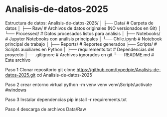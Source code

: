 # Analisis-de-datos-2025
Estructura de datos:
Analisis-de-datos-2025/
│
├── Data/                # Carpeta de datos
│   ├── Raw/             # Archivos de datos originales (NO versionados en Git)
│   └── Processed/       # Datos procesados listos para análisis
│
├── Notebooks/           # Jupyter Notebooks con análisis principales
│   └── Chile.ipynb      # Notebook principal de trabajo
│
├── Reports/             # Reportes generados
├── Scripts/             # Scripts auxiliares en Python
│
├── requirements.txt     # Dependencias del proyecto
├── .gitignore           # Archivos ignorados en git
└── README.md            # Este archivo



Paso 1 Clonar repositorio 
git clone https://github.com/typedpie/Analisis-de-datos-2025.git
cd Analisis-de-datos-2025

Paso 2 crear entorno virtual
python -m venv venv
venv\Scripts\activate #windows

Paso 3 Instalar dependencias
pip install -r requirements.txt

Paso 4 descarga de archivos
Data/Raw



